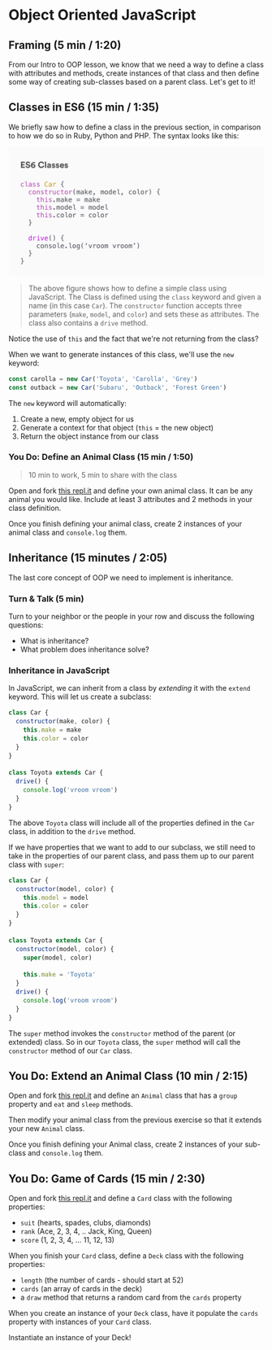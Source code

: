 # Object Oriented JavaScript

## Framing (5 min / 1:20)

From our Intro to OOP lesson, we know that we need a way to define a class with
attributes and methods, create instances of that class and then define some way
of creating sub-classes based on a parent class. Let's get to it!

## Classes in ES6 (15 min / 1:35)

We briefly saw how to define a class in the previous section, in comparison to
how we do so in Ruby, Python and PHP. The syntax looks like this:

![Class Syntax](assets/js-class-syntax.png)

> The above figure shows how to define a simple class using JavaScript. The
> Class is defined using the `class` keyword and given a name (in this case
> `Car`). The `constructor` function accepts three parameters (`make`, `model`,
> and `color`) and sets these as attributes. The class also contains a `drive`
> method.

Notice the use of `this` and the fact that we're not returning from the class?

When we want to generate instances of this class, we'll use the `new` keyword:

```js
const carolla = new Car('Toyota', 'Carolla', 'Grey')
const outback = new Car('Subaru', 'Outback', 'Forest Green')
```

The `new` keyword will automatically:

1. Create a new, empty object for us
2. Generate a context for that object (`this` = the new object)
3. Return the object instance from our class

### You Do: Define an Animal Class (15 min / 1:50)

> 10 min to work, 5 min to share with the class

Open and fork [this repl.it](https://repl.it/@ZakkMan/JS-OOP-Define-an-Animal-Class)
and define your own animal class. It can be any animal you would like. Include
at least 3 attributes and 2 methods in your class definition.

Once you finish defining your animal class, create 2 instances of your animal
class and `console.log` them.

## Inheritance (15 minutes / 2:05)

The last core concept of OOP we need to implement is inheritance.

### Turn & Talk (5 min)

Turn to your neighbor or the people in your row and discuss the following
questions:

* What is inheritance?
* What problem does inheritance solve?

### Inheritance in JavaScript

In JavaScript, we can inherit from a class by *extending* it with the `extend`
keyword. This will let us create a subclass:

```js
class Car {
  constructor(make, color) {
    this.make = make
    this.color = color
  }
}

class Toyota extends Car {
  drive() {
    console.log('vroom vroom')
  }
}
```

The above `Toyota` class will include all of the properties defined in the `Car`
class, in addition to the `drive` method.

If we have properties that we want to add to our subclass, we still need to take
in the properties of our parent class, and pass them up to our parent class with
`super`:

```js
class Car {
  constructor(model, color) {
    this.model = model
    this.color = color
  }
}

class Toyota extends Car {
  constructor(model, color) {
    super(model, color)

    this.make = 'Toyota'
  }
  drive() {
    console.log('vroom vroom')
  }
}
```

The `super` method invokes the `constructor` method of the parent (or extended)
class. So in our `Toyota` class, the `super` method will call the `constructor`
method of our `Car` class.

## You Do: Extend an Animal Class (10 min / 2:15)

Open and fork [this repl.it](https://repl.it/@ZakkMan/JS-OOP-Define-an-Animal-Pt-2)
and define an `Animal` class that has a `group` property and `eat` and `sleep`
methods.

Then modify your animal class from the previous exercise so that it extends your
new `Animal` class.

Once you finish defining your Animal class, create 2 instances of your sub-class
and `console.log` them.

## You Do: Game of Cards (15 min / 2:30)

Open and fork [this repl.it](https://repl.it/@ZakkMan/JS-OOP-Card-Game) and define a
`Card` class with the following properties:

* `suit` (hearts, spades, clubs, diamonds)
* `rank` (Ace, 2, 3, 4, .. Jack, King, Queen)
* `score` (1, 2, 3, 4, ... 11, 12, 13)

When you finish your `Card` class, define a `Deck` class with the following
properties:

* `length` (the number of cards - should start at 52)
* `cards` (an array of cards in the deck)
* a `draw` method that returns a random card from the `cards` property

When you create an instance of your `Deck` class, have it populate the `cards`
property with instances of your `Card` class.

Instantiate an instance of your Deck!
